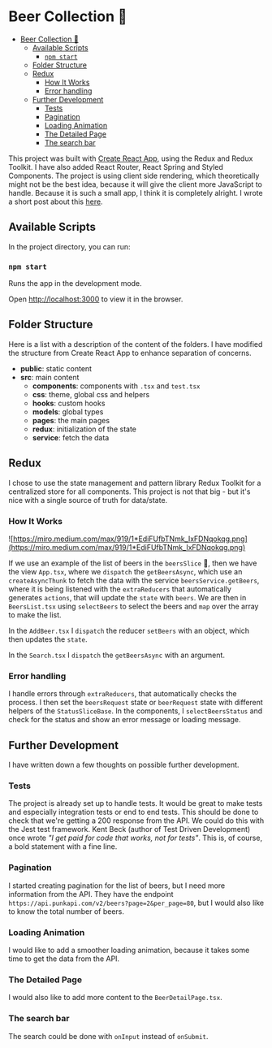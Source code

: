 # Beer Collection 🍻

- [Beer Collection 🍻](#beer-collection-)
  - [Available Scripts](#available-scripts)
    - [`npm start`](#npm-start)
  - [Folder Structure](#folder-structure)
  - [Redux](#redux)
    - [How It Works](#how-it-works)
    - [Error handling](#error-handling)
  - [Further Development](#further-development)
    - [Tests](#tests)
    - [Pagination](#pagination)
    - [Loading Animation](#loading-animation)
    - [The Detailed Page](#the-detailed-page)
    - [The search bar](#the-search-bar)

This project was built with [Create React App](https://github.com/facebook/create-react-app), using the Redux and Redux Toolkit. I have also added React Router, React Spring and Styled Components. The project is using client side rendering, which theoretically might not be the best idea, because it will give the client more JavaScript to handle. Because it is such a small app, I think it is completely alright. I wrote a short post about this [here](https://www.steffenp.dk/posts/12fd4760-89d2-4a9a-9f6b-547d0dbed1ba).

## Available Scripts

In the project directory, you can run:

### `npm start`

Runs the app in the development mode.<br />

Open [http://localhost:3000](http://localhost:3000) to view it in the browser.

## Folder Structure

Here is a list with a description of the content of the folders. I have modified the structure from Create React App to enhance separation of concerns.

- **public**: static content
- **src**: main content
  - **components**: components with `.tsx` and `test.tsx`
  - **css**: theme, global css and helpers
  - **hooks**: custom hooks
  - **models**: global types
  - **pages**: the main pages
  - **redux**: initialization of the state
  - **service**: fetch the data

## Redux

I chose to use the state management and pattern library Redux Toolkit for a centralized store for all components. This project is not that big - but it's nice with a single source of truth for data/state.

### How It Works

![https://miro.medium.com/max/919/1*EdiFUfbTNmk_IxFDNqokqg.png](https://miro.medium.com/max/919/1*EdiFUfbTNmk_IxFDNqokqg.png)

If we use an example of the list of beers in the `beersSlice` 🍕, then we have the view `App.tsx`, where we `dispatch` the `getBeersAsync`, which use an `createAsyncThunk` to fetch the data with the service `beersService.getBeers`, where it is being listened with the `extraReducers` that automatically generates `actions`, that will update the `state` with `beers`. We are then in `BeersList.tsx` using `selectBeers` to select the beers and `map` over the array to make the list.

In the `AddBeer.tsx` I `dispatch` the reducer `setBeers` with an object, which then updates the `state`.

In the `Search.tsx` I `dispatch` the `getBeersAsync` with an argument.

### Error handling

I handle errors through `extraReducers`, that automatically checks the process. I then set the `beersRequest` state or `beerRequest` state with different helpers of the `StatusSliceBase`. In the components, I `selectBeersStatus` and check for the status and show an error message or loading message.

## Further Development

I have written down a few thoughts on possible further development.

### Tests

The project is already set up to handle tests. It would be great to make tests and especially integration tests or end to end tests. This should be done to check that we're getting a 200 response from the API. We could do this with the Jest test framework. Kent Beck (author of Test Driven Development) once wrote *"I get paid for code that works, not for tests"*. This is, of course, a bold statement with a fine line.

### Pagination

I started creating pagination for the list of beers, but I need more information from the API. They have the endpoint `https://api.punkapi.com/v2/beers?page=2&per_page=80`, but I would also like to know the total number of beers.

### Loading Animation

I would like to add a smoother loading animation, because it takes some time to get the data from the API.

### The Detailed Page

I would also like to add more content to the `BeerDetailPage.tsx`.

### The search bar

The search could be done with `onInput` instead of `onSubmit`.

